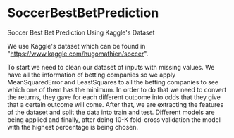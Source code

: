 # SoccerBestBetPrediction
Soccer Best Bet Prediction Using Kaggle's Dataset

We use Kaggle's dataset which can be found in "https://www.kaggle.com/hugomathien/soccer".

To start we need to clean our dataset of inputs with missing values. We have all the information of betting companies so we apply
MeanSquaredError and LeastSquares to all the betting companies to see which one of them has the minimum. In order to do that we need to convert the returns, they gave for each different outcome into odds that they give that a certain outcome will come. After that, we are extracting the features of the dataset and split the data into train and test. Different models are being applied and finally, after doing 10-K fold-cross validation the model with the highest percentage is being chosen.

